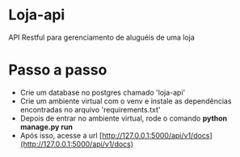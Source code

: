 # Loja-api
API Restful para gerenciamento de aluguéis de uma loja

# Passo a passo

* Crie um database no postgres chamado 'loja-api'
* Crie um ambiente virtual com o venv e instale as dependências encontradas no arquivo 'requirements.txt'
* Depois de entrar no ambiente virtual, rode o comando **python manage.py run**
* Após isso, acesse a url [http://127.0.0.1:5000/api/v1/docs](http://127.0.0.1:5000/api/v1/docs)
